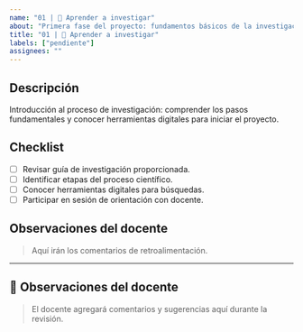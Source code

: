 ```yaml
---
name: "01 | 🔎 Aprender a investigar"
about: "Primera fase del proyecto: fundamentos básicos de la investigación"
title: "01 | 🔎 Aprender a investigar"
labels: ["pendiente"]
assignees: ""
---
```


## Descripción
Introducción al proceso de investigación: comprender los pasos fundamentales y conocer herramientas digitales para iniciar el proyecto.

## Checklist
- [ ] Revisar guía de investigación proporcionada.
- [ ] Identificar etapas del proceso científico.
- [ ] Conocer herramientas digitales para búsquedas.
- [ ] Participar en sesión de orientación con docente.

## Observaciones del docente
> Aquí irán los comentarios de retroalimentación.

---

## 💬 Observaciones del docente
> El docente agregará comentarios y sugerencias aquí durante la revisión.
